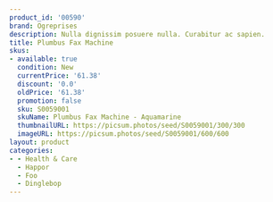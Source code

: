```yaml
---
product_id: '00590'
brand: Ogreprises
description: Nulla dignissim posuere nulla. Curabitur ac sapien.
title: Plumbus Fax Machine
skus:
- available: true
  condition: New
  currentPrice: '61.38'
  discount: '0.0'
  oldPrice: '61.38'
  promotion: false
  sku: S0059001
  skuName: Plumbus Fax Machine - Aquamarine
  thumbnailURL: https://picsum.photos/seed/S0059001/300/300
  imageURL: https://picsum.photos/seed/S0059001/600/600
layout: product
categories:
- - Health & Care
  - Happor
  - Foo
  - Dinglebop
---
```

